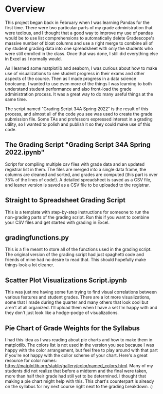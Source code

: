 # Overview
This project began back in February when I was learning Pandas for the first time. There were two particular parts of my grade administration that were tedious, and I thought that a good way to improve my use of pandas would be to use list comprehensions to automatically delete Gradescope's massive number of bloat columns and use a right merge to combine all of my student grading data into one spreadsheet with only the students who were still enrolled in the class. Once that was done, I still did everything else in Excel as I normally would. 

As I learned some matplotlib and seaborn, I was curious about how to make use of visualizations to see student progress in their exams and other aspects of the course. Then as I made progress in a data science bootcamp, I wanted to use even more of the things I was learning to both understand student performance and also front-load the grade administration process. It was a great way to do many useful things at the same time. 

The script named "Grading Script 34A Spring 2022" is the result of this process, and almost all of the code you see was used to create the grade submission file. Some TAs and professors expressed interest in a grading utility, so I wanted to polish and publish it so they could make use of this code. 

## The Grading Script "Grading Script 34A Spring 2022.ipynb"
Script for compiling multiple csv files with grade data and an updated registrar list in them. The files are merged into a single data frame, the columns are cleaned and sorted, and grades are computed (this part is over 75% of the lines of code!). A detailed spreadsheet is saved as a CSV file, and leaner version is saved as a CSV file to be uploaded to the registrar. 

## Straight to Spreadsheet Grading Script
This is a template with step-by-step instructions for someone to run the non-grading parts of the grading script. Run this if you want to combine your CSV files and get started with grading in Excel. 

## gradingfunctions.py
This is a file meant to store all of the functions used in the grading script. The original version of the grading script had just spaghetti code and friends of mine had no desire to read that. This should hopefully make things look a lot cleaner. 

## Scatter Plot Visualizations Script.ipynb
This was just me having some fun trying to find visual correlations between various features and student grades. There are a lot more visualizations, some that I made during the quarter and many others that look cool but aren't at all organized. I'll upload them when I have a set I'm happy with and they don't just look like a hodge-podge of visualizations. 

## Pie Chart of Grade Weights for the Syllabus
I had this idea as I was reading about pie charts and how to make them in matplotlib. The colors list is not used in the version you see because I was happy with the color arrangement, but feel free to play around with that part if you're not happy with the collor scheme of your chart. Here's a great resource for color names: https://matplotlib.org/stable/gallery/color/named_colors.html. Many of my students did not realize that before a midterm and the final were taken, more than half their grade had still yet to be determined. I thought that making a pie chart might help with this. This chart's counterpart is already on the syllabus for my next course right next to the grading breakdown. :)
